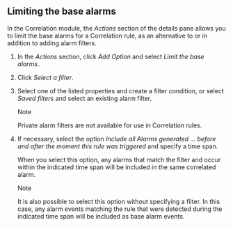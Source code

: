 ## Limiting the base alarms

In the Correlation module, the *Actions* section of the details pane allows you to limit the base alarms for a Correlation rule, as an alternative to or in addition to adding alarm filters.

1. In the *Actions* section, click *Add Option* and select *Limit the base alarms*.

2. Click *Select a filter*.

3. Select one of the listed properties and create a filter condition, or select *Saved filters* and select an existing alarm filter.

    > [!NOTE]
    > Private alarm filters are not available for use in Correlation rules.

4. If necessary, select the option *Include all Alarms generated ... before and after the moment this rule was triggered* and specify a time span.

    When you select this option, any alarms that match the filter and occur within the indicated time span will be included in the same correlated alarm.

    > [!NOTE]
    > It is also possible to select this option without specifying a filter. In this case, any alarm events matching the rule that were detected during the indicated time span will be included as base alarm events.
    >
